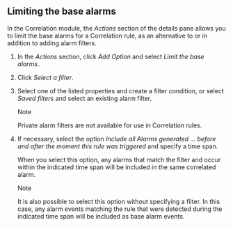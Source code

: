 ## Limiting the base alarms

In the Correlation module, the *Actions* section of the details pane allows you to limit the base alarms for a Correlation rule, as an alternative to or in addition to adding alarm filters.

1. In the *Actions* section, click *Add Option* and select *Limit the base alarms*.

2. Click *Select a filter*.

3. Select one of the listed properties and create a filter condition, or select *Saved filters* and select an existing alarm filter.

    > [!NOTE]
    > Private alarm filters are not available for use in Correlation rules.

4. If necessary, select the option *Include all Alarms generated ... before and after the moment this rule was triggered* and specify a time span.

    When you select this option, any alarms that match the filter and occur within the indicated time span will be included in the same correlated alarm.

    > [!NOTE]
    > It is also possible to select this option without specifying a filter. In this case, any alarm events matching the rule that were detected during the indicated time span will be included as base alarm events.
    >
